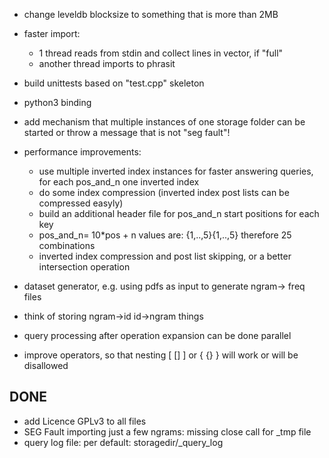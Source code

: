 * change leveldb blocksize to something that is more than 2MB
* faster import:
    * 1 thread reads from stdin and collect lines in vector, if "full"
    * another thread imports to phrasit

* build unittests based on "test.cpp" skeleton
* python3 binding
* add mechanism that multiple instances of one storage folder can be started
	or throw a message that is not "seg fault"!
* performance improvements:
    * use multiple inverted index instances for faster answering queries,
        for each pos_and_n one inverted index
    * do some index compression (inverted index post lists can be compressed easyly)
    * build an additional header file for pos_and_n start positions for each key
    * pos_and_n= 10*pos + n  values are:
        {1,..,5}{1,..,5} therefore 25 combinations
    * inverted index compression and post list skipping, or a better intersection operation

* dataset generator, e.g. using pdfs as input to generate ngram-> freq files
* think of storing ngram->id id->ngram things
* query processing after operation expansion can be done parallel
* improve operators, so that nesting [ [] ] or { {} } will work or will be disallowed


DONE
----
* add Licence GPLv3 to all files
* SEG Fault importing just a few ngrams: missing close call for _tmp file
* query log file: per default: storagedir/_query_log
